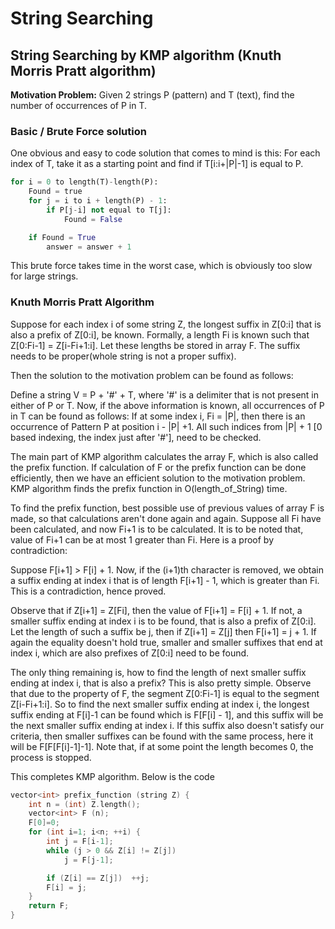 # String Searching

## String Searching by KMP algorithm (Knuth Morris Pratt algorithm)

**Motivation Problem:** Given 2 strings P (pattern) and T (text), find the number of occurrences of P in T.

### Basic / Brute Force solution

One obvious and easy to code solution that comes to mind is this: For each index of T, take it as a starting point and find if T[i:i+|P|-1] is equal to P.

```Python
for i = 0 to length(T)-length(P):
    Found = true
    for j = i to i + length(P) - 1:
        if P[j-i] not equal to T[j]:
            Found = False

    if Found = True
        answer = answer + 1
```

This brute force takes time in the worst case, which is obviously too slow for large strings.

### Knuth Morris Pratt Algorithm

Suppose for each index i of some string Z, the longest suffix in Z[0:i] that is also a prefix of Z[0:i], be known. Formally, a length Fi is known such that Z[0:Fi-1] = Z[i-Fi+1:i]. Let these lengths be stored in array F. The suffix needs to be proper(whole string is not a proper suffix).

Then the solution to the motivation problem can be found as follows:

Define a string V = P + '#' + T, where '#' is a delimiter that is not present in either of P or T. Now, if the above information is known, all occurrences of P in T can be found as follows: If at some index i, Fi = |P|, then there is an occurrence of Pattern P at position i - |P| +1. All such indices from |P| + 1 [0 based indexing, the index just after '#'], need to be checked.

The main part of KMP algorithm calculates the array F, which is also called the prefix function. If calculation of F or the prefix function can be done efficiently, then we have an efficient solution to the motivation problem. KMP algorithm finds the prefix function in O(length_of_String) time.

To find the prefix function, best possible use of previous values of array F is made, so that calculations aren't done again and again. Suppose all Fi have been calculated, and now Fi+1 is to be calculated. It is to be noted that, value of Fi+1 can be at most 1 greater than Fi. Here is a proof by contradiction:

Suppose F[i+1] > F[i] + 1. Now, if the (i+1)th character is removed, we obtain a suffix ending at index i that is of length F[i+1] - 1, which is greater than Fi. This is a contradiction, hence proved.

Observe that if Z[i+1] = Z[Fi], then the value of F[i+1] = F[i] + 1. If not, a smaller suffix ending at index i is to be found, that is also a prefix of Z[0:i]. Let the length of such a suffix be j, then if Z[i+1] = Z[j] then F[i+1] = j + 1. If again the equality doesn't hold true, smaller and smaller suffixes that end at index i, which are also prefixes of Z[0:i] need to be found.

The only thing remaining is, how to find the length of next smaller suffix ending at index i, that is also a prefix? This is also pretty simple. Observe that due to the property of F, the segment Z[0:Fi-1] is equal to the segment Z[i-Fi+1:i]. So to find the next smaller suffix ending at index i, the longest suffix ending at F[i]-1 can be found which is F[F[i] - 1], and this suffix will be the next smaller suffix ending at index i. If this suffix also doesn't satisfy our criteria, then smaller suffixes can be found with the same process, here it will be F[F[F[i]-1]-1]. Note that, if at some point the length becomes 0, the process is stopped.

This completes KMP algorithm. Below is the code

```c++
vector<int> prefix_function (string Z) {
    int n = (int) Z.length();
    vector<int> F (n);
    F[0]=0;
    for (int i=1; i<n; ++i) {
        int j = F[i-1];
        while (j > 0 && Z[i] != Z[j])
            j = F[j-1];

        if (Z[i] == Z[j])  ++j;
        F[i] = j;
    }
    return F;
}
```
